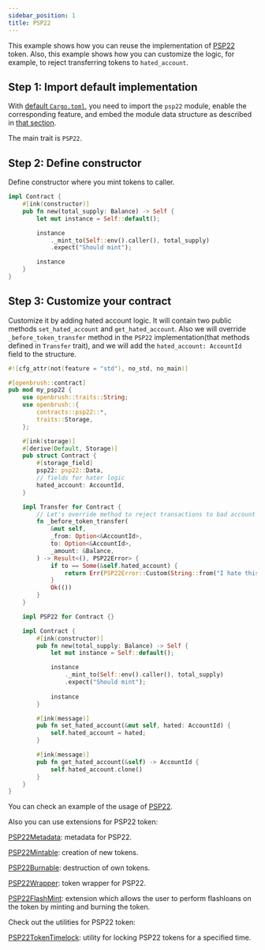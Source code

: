 ```yaml
---
sidebar_position: 1
title: PSP22
---
```


This example shows how you can reuse the implementation of [PSP22](https://github.com/727-Ventures/openbrush-contracts/tree/main/contracts/src/token/psp22) token. Also, this example shows how you can customize the logic, for example, to reject transferring tokens to `hated_account`.

## Step 1: Import default implementation

With [default `Cargo.toml`](/smart-contracts/overview#the-default-toml-of-your-project-with-openbrush),
you need to import the `psp22` module, enable the corresponding feature, and embed the module data structure
as described in [that section](/smart-contracts/overview#reuse-implementation-of-traits-from-openbrush).

The main trait is `PSP22`.

## Step 2: Define constructor

Define constructor where you mint tokens to caller.

```rust
impl Contract {
    #[ink(constructor)]
    pub fn new(total_supply: Balance) -> Self {
        let mut instance = Self::default();

        instance
            ._mint_to(Self::env().caller(), total_supply)
            .expect("Should mint");

        instance
    }
}
```

## Step 3: Customize your contract

Customize it by adding hated account logic. It will contain two public methods `set_hated_account` and `get_hated_account`. 
Also we will override `_before_token_transfer` method in the `PSP22` implementation(that methods defined in `Transfer` trait), 
and we will add the `hated_account: AccountId` field to the structure.

```rust
#![cfg_attr(not(feature = "std"), no_std, no_main)]

#[openbrush::contract]
pub mod my_psp22 {
    use openbrush::traits::String;
    use openbrush::{
        contracts::psp22::*,
        traits::Storage,
    };

    #[ink(storage)]
    #[derive(Default, Storage)]
    pub struct Contract {
        #[storage_field]
        psp22: psp22::Data,
        // fields for hater logic
        hated_account: AccountId,
    }

    impl Transfer for Contract {
        // Let's override method to reject transactions to bad account
        fn _before_token_transfer(
            &mut self,
            _from: Option<&AccountId>,
            to: Option<&AccountId>,
            _amount: &Balance,
        ) -> Result<(), PSP22Error> {
            if to == Some(&self.hated_account) {
                return Err(PSP22Error::Custom(String::from("I hate this account!")));
            }
            Ok(())
        }
    }

    impl PSP22 for Contract {}

    impl Contract {
        #[ink(constructor)]
        pub fn new(total_supply: Balance) -> Self {
            let mut instance = Self::default();

            instance
                ._mint_to(Self::env().caller(), total_supply)
                .expect("Should mint");
            
            instance
        }

        #[ink(message)]
        pub fn set_hated_account(&mut self, hated: AccountId) {
            self.hated_account = hated;
        }

        #[ink(message)]
        pub fn get_hated_account(&self) -> AccountId {
            self.hated_account.clone()
        }
    }
}
```

You can check an example of the usage of [PSP22](https://github.com/727-Ventures/openbrush-contracts/tree/main/examples/psp22).

Also you can use extensions for PSP22 token:

[PSP22Metadata](/smart-contracts/psp22/extensions/metadata): metadata for PSP22.

[PSP22Mintable](/smart-contracts/psp22/extensions/mintable): creation of new tokens.

[PSP22Burnable](/smart-contracts/psp22/extensions/burnable): destruction of own tokens.

[PSP22Wrapper](/smart-contracts/psp22/extensions/wrapper): token wrapper for PSP22.

[PSP22FlashMint](/smart-contracts/psp22/extensions/flashmint): extension which allows the user to perform flashloans on the token by minting and burning the token.

Check out the utilities for PSP22 token:

[PSP22TokenTimelock](/smart-contracts/psp22/utils/token-timelock): utility for locking PSP22 tokens for a specified time.
